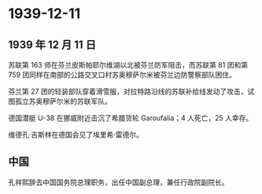 # 1939-12-11

## 1939 年 12 月 11 日

苏联第 163 师在芬兰皮斯帕耶尔维湖以北被芬兰防军阻击，而苏联第 81 团和第
759 团同样在南部的公路交叉口村苏奥穆萨尔米被芬兰边防警察部队困住。

芬兰第 27
团的轻装部队穿着滑雪服，对拉特路沿线的苏联补给线发动了攻击，试图孤立苏奥穆萨尔米的苏联军队。

德国潜艇 U-38 在挪威附近击沉了希腊货轮 Garoufalia；4 人死亡，25 人幸存。

维德孔·吉斯林在德国会见了埃里希·雷德尔。

## 中国

孔祥熙辞去中国国务院总理职务，出任中国副总理，兼任行政院副院长。

